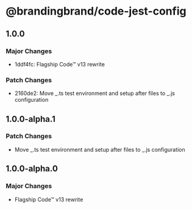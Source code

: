# @brandingbrand/code-jest-config

## 1.0.0

### Major Changes

- 1ddf4fc: Flagship Code™ v13 rewrite

### Patch Changes

- 2160de2: Move _.ts test environment and setup after files to _.js configuration

## 1.0.0-alpha.1

### Patch Changes

- Move _.ts test environment and setup after files to _.js configuration

## 1.0.0-alpha.0

### Major Changes

- Flagship Code™ v13 rewrite
